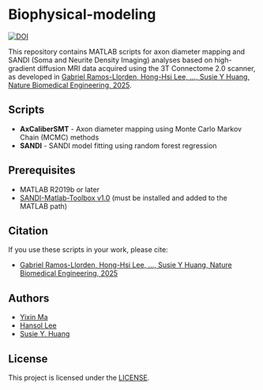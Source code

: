 # Biophysical-modeling

[![DOI](https://zenodo.org/badge/DOI/10.5281/zenodo.15319985.svg)](https://doi.org/10.5281/zenodo.15319985)

This repository contains MATLAB scripts for axon diameter mapping and SANDI (Soma and Neurite Density Imaging) analyses based on high-gradient diffusion MRI data acquired using the 3T Connectome 2.0 scanner, as developed in [Gabriel Ramos-Llorden, Hong-Hsi Lee, ..., Susie Y Huang, Nature Biomedical Engineering, 2025]().

## Scripts
* **AxCaliberSMT** - Axon diameter mapping using Monte Carlo Markov Chain (MCMC) methods
* **SANDI** - SANDI model fitting using random forest regression

## Prerequisites
- MATLAB R2019b or later
- [SANDI-Matlab-Toolbox v1.0](https://github.com/palombom/SANDI-Matlab-Toolbox-v1.0) (must be installed and added to the MATLAB path)

## Citation
If you use these scripts in your work, please cite:
  - [Gabriel Ramos-Llorden, Hong-Hsi Lee, ..., Susie Y Huang, Nature Biomedical Engineering, 2025]()

## Authors
* [Yixin Ma]()
* [Hansol Lee]()
* [Susie Y. Huang]()

## License
This project is licensed under the [LICENSE](https://github.com/Connectome20/Biophysical-modeling/blob/main/LICENSE).
